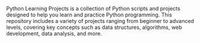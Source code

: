 Python Learning Projects is a collection of Python scripts and projects designed to help you learn and practice Python programming. 
This repository includes a variety of projects ranging from beginner to advanced levels, covering key concepts such as data structures, algorithms, web development, data analysis, and more. 
